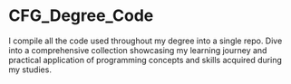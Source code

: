 # CFG_Degree_Code
I compile all the code used throughout my degree into a single repo. Dive into a comprehensive collection showcasing my learning journey and practical application of programming concepts and skills acquired during my studies.
